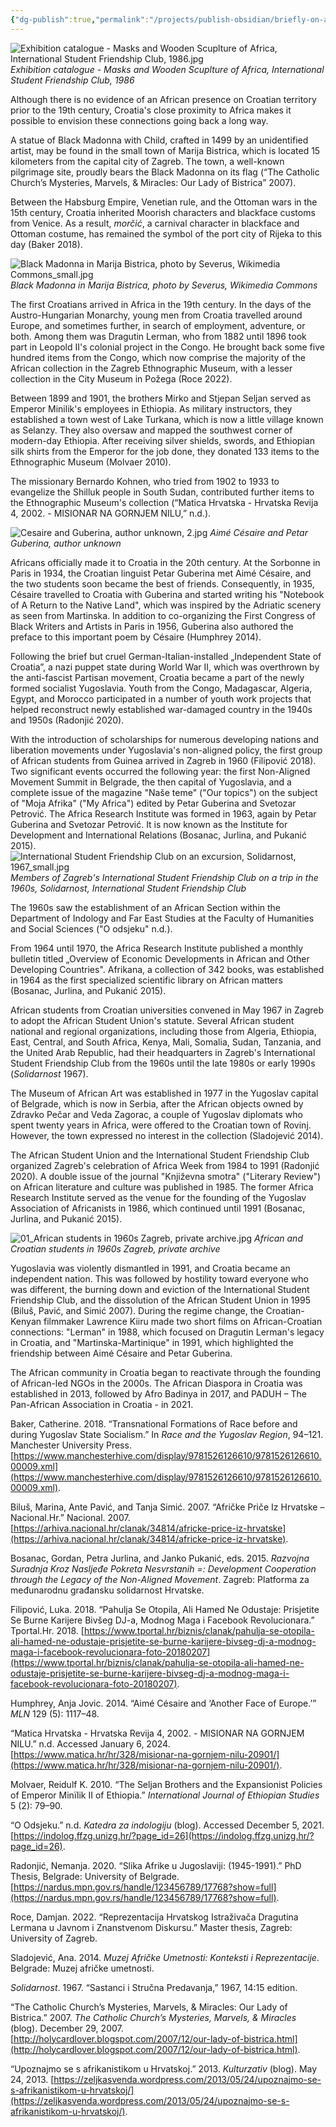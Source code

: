 ```yaml
---
{"dg-publish":true,"permalink":"/projects/publish-obsidian/briefly-on-africa-in-croatia/"}
---
```



![Exhibition catalogue - Masks and Wooden Scuplture of Africa, International Student Friendship Club, 1986.jpg](/img/user/Projects/publish%20obsidian/Briefly%20on%20Africa/Attachments/Exhibition%20catalogue%20-%20Masks%20and%20Wooden%20Scuplture%20of%20Africa,%20International%20Student%20Friendship%20Club,%201986.jpg)
*Exhibition catalogue - Masks and Wooden Scuplture of Africa, International Student Friendship Club, 1986*

Although there is no evidence of an African presence on Croatian territory prior to the 19th century, Croatia's close proximity to Africa makes it possible to envision these connections going back a long way.

A statue of Black Madonna with Child, crafted in 1499 by an unidentified artist, may be found in the small town of Marija Bistrica, which is located 15 kilometers from the capital city of Zagreb. The town, a well-known pilgrimage site, proudly bears the Black Madonna on its flag (“The Catholic Church’s Mysteries, Marvels, & Miracles: Our Lady of Bistrica” 2007).

Between the Habsburg Empire, Venetian rule, and the Ottoman wars in the 15th century, Croatia inherited Moorish characters and blackface customs from Venice. As a result, _morčić_, a carnival character in blackface and Ottoman costume, has remained the symbol of the port city of Rijeka to this day (Baker 2018).


![Black Madonna in Marija Bistrica, photo by Severus, Wikimedia Commons_small.jpg](/img/user/Projects/publish%20obsidian/Briefly%20on%20Africa/Attachments/Black%20Madonna%20in%20Marija%20Bistrica,%20photo%20by%20Severus,%20Wikimedia%20Commons_small.jpg)
*Black Madonna in Marija Bistrica, photo by Severus, Wikimedia Commons*

The first Croatians arrived in Africa in the 19th century. In the days of the Austro-Hungarian Monarchy, young men from Croatia travelled around Europe, and sometimes further, in search of employment, adventure, or both. Among them was Dragutin Lerman, who from 1882 until 1896 took part in Leopold II's colonial project in the Congo. He brought back some five hundred items from the Congo, which now comprise the majority of the African collection in the Zagreb Ethnographic Museum, with a lesser collection in the City Museum in Požega (Roce 2022).

Between 1899 and 1901, the brothers Mirko and Stjepan Seljan served as Emperor Minilik's employees in Ethiopia. As military instructors, they established a town west of Lake Turkana, which is now a little village known as Selanzy. They also oversaw and mapped the southwest corner of modern-day Ethiopia. After receiving silver shields, swords, and Ethiopian silk shirts from the Emperor for the job done, they donated 133 items to the Ethnographic Museum (Molvaer 2010).

The missionary Bernardo Kohnen, who tried from 1902 to 1933 to evangelize the Shilluk people in South Sudan, contributed further items to the Ethnographic Museum's collection (“Matica Hrvatska - Hrvatska Revija 4, 2002. - MISIONAR NA GORNJEM NILU,” n.d.).

  

![Cesaire and Guberina, author unknown, 2.jpg](/img/user/Projects/publish%20obsidian/Briefly%20on%20Africa/Attachments/Cesaire%20and%20Guberina,%20author%20unknown,%202.jpg)
*Aimé Césaire and Petar Guberina, author unknown*

Africans officially made it to Croatia in the 20th century. At the Sorbonne in Paris in 1934, the Croatian linguist Petar Guberina met Aimé Césaire, and the two students soon became the best of friends. Consequently, in 1935, Césaire travelled to Croatia with Guberina and started writing his "Notebook of A Return to the Native Land", which was inspired by the Adriatic scenery as seen from Martinska. In addition to co-organizing the First Congress of Black Writers and Artists in Paris in 1956, Guberina also authored the preface to this important poem by Césaire (Humphrey 2014).

  

Following the brief but cruel German-Italian-installed „Independent State of Croatia”, a nazi puppet state during World War II, which was overthrown by the anti-fascist Partisan movement, Croatia became a part of the newly formed socialist Yugoslavia. Youth from the Congo, Madagascar, Algeria, Egypt, and Morocco participated in a number of youth work projects that helped reconstruct newly established war-damaged country in the 1940s and 1950s (Radonjić 2020).

  

With the introduction of scholarships for numerous developing nations and liberation movements under Yugoslavia's non-aligned policy, the first group of African students from Guinea arrived in Zagreb in 1960 (Filipović 2018). Two significant events occurred the following year: the first Non-Aligned Movement Summit in Belgrade, the then capital of Yugoslavia, and a complete issue of the magazine "Naše teme" ("Our topics") on the subject of "Moja Afrika" ("My Africa") edited by Petar Guberina and Svetozar Petrović. The Africa Research Institute was formed in 1963, again by Petar Guberina and Svetozar Petrović. It is now known as the Institute for Development and International Relations (Bosanac, Jurlina, and Pukanić 2015).
![International Student Friendship Club on an excursion, Solidarnost, 1967_small.jpg](/img/user/Projects/publish%20obsidian/Briefly%20on%20Africa/Attachments/International%20Student%20Friendship%20Club%20on%20an%20excursion,%20Solidarnost,%201967_small.jpg)
*Members of Zagreb's International Student Friendship Club on a trip in the 1960s, Solidarnost, International Student Friendship Club*


The 1960s saw the establishment of an African Section within the Department of Indology and Far East Studies at the Faculty of Humanities and Social Sciences ("O odsjeku" n.d.).

From 1964 until 1970, the Africa Research Institute published a monthly bulletin titled „Overview of Economic Developments in African and Other Developing Countries". Afrikana, a collection of 342 books, was established in 1964 as the first specialized scientific library on African matters (Bosanac, Jurlina, and Pukanić 2015).

  

African students from Croatian universities convened in May 1967 in Zagreb to adopt the African Student Union's statute. Several African student national and regional organizations, including those from Algeria, Ethiopia, East, Central, and South Africa, Kenya, Mali, Somalia, Sudan, Tanzania, and the United Arab Republic, had their headquarters in Zagreb's International Student Friendship Club from the 1960s until the late 1980s or early 1990s (_Solidarnost_ 1967).

  

The Museum of African Art was established in 1977 in the Yugoslav capital of Belgrade, which is now in Serbia, after the African objects owned by Zdravko Pečar and Veda Zagorac, a couple of Yugoslav diplomats who spent twenty years in Africa, were offered to the Croatian town of Rovinj. However, the town expressed no interest in the collection (Sladojević 2014).

  

The African Student Union and the International Student Friendship Club organized Zagreb's celebration of Africa Week from 1984 to 1991 (Radonjić 2020). A double issue of the journal "Književna smotra" ("Literary Review") on African literature and culture was published in 1985. The former Africa Research Institute served as the venue for the founding of the Yugoslav Association of Africanists in 1986, which continued until 1991 (Bosanac, Jurlina, and Pukanić 2015).

  
![01_African students in 1960s Zagreb, private archive.jpg](/img/user/Projects/publish%20obsidian/Briefly%20on%20Africa/Attachments/01_African%20students%20in%201960s%20Zagreb,%20private%20archive.jpg)
*African and Croatian students in 1960s Zagreb, private archive*

Yugoslavia was violently dismantled in 1991, and Croatia became an independent nation. This was followed by hostility toward everyone who was different, the burning down and eviction of the International Student Friendship Club, and the dissolution of the African Student Union in 1995 (Biluš, Pavić, and Simić 2007). During the regime change, the Croatian-Kenyan filmmaker Lawrence Kiiru made two short films on African-Croatian connections: "Lerman" in 1988, which focused on Dragutin Lerman's legacy in Croatia, and "Martinska-Martinique" in 1991, which highlighted the friendship between Aimé Césaire and Petar Guberina.

  

The African community in Croatia began to reactivate through the founding of African-led NGOs in the 2000s. The African Diaspora in Croatia was established in 2013, followed by Afro Badinya in 2017, and PADUH – The Pan-African Association in Croatia - in 2021.





Baker, Catherine. 2018. “Transnational Formations of Race before and during Yugoslav State Socialism.” In _Race and the Yugoslav Region_, 94–121. Manchester University Press. [https://www.manchesterhive.com/display/9781526126610/9781526126610.00009.xml](https://www.manchesterhive.com/display/9781526126610/9781526126610.00009.xml).

Biluš, Marina, Ante Pavić, and Tanja Simić. 2007. “Afričke Priče Iz Hrvatske – Nacional.Hr.” Nacional. 2007. [https://arhiva.nacional.hr/clanak/34814/africke-price-iz-hrvatske](https://arhiva.nacional.hr/clanak/34814/africke-price-iz-hrvatske).

Bosanac, Gordan, Petra Jurlina, and Janko Pukanić, eds. 2015. _Razvojna Suradnja Kroz Nasljeđe Pokreta Nesvrstanih =: Development Cooperation through the Legacy of the Non-Aligned Movement_. Zagreb: Platforma za međunarodnu građansku solidarnost Hrvatske.

Filipović, Luka. 2018. “Pahulja Se Otopila, Ali Hamed Ne Odustaje: Prisjetite Se Burne Karijere Bivšeg DJ-a, Modnog Maga i Facebook Revolucionara.” Tportal.Hr. 2018. [https://www.tportal.hr/biznis/clanak/pahulja-se-otopila-ali-hamed-ne-odustaje-prisjetite-se-burne-karijere-bivseg-dj-a-modnog-maga-i-facebook-revolucionara-foto-20180207](https://www.tportal.hr/biznis/clanak/pahulja-se-otopila-ali-hamed-ne-odustaje-prisjetite-se-burne-karijere-bivseg-dj-a-modnog-maga-i-facebook-revolucionara-foto-20180207).

Humphrey, Anja Jovic. 2014. “Aimé Césaire and ‘Another Face of Europe.’” _MLN_ 129 (5): 1117–48.

“Matica Hrvatska - Hrvatska Revija 4, 2002. - MISIONAR NA GORNJEM NILU.” n.d. Accessed January 6, 2024. [https://www.matica.hr/hr/328/misionar-na-gornjem-nilu-20901/](https://www.matica.hr/hr/328/misionar-na-gornjem-nilu-20901/).

Molvaer, Reidulf K. 2010. “The Seljan Brothers and the Expansionist Policies of Emperor Minïlik II of Ethiopia.” _International Journal of Ethiopian Studies_ 5 (2): 79–90.

“O Odsjeku.” n.d. _Katedra za indologiju_ (blog). Accessed December 5, 2021. [https://indolog.ffzg.unizg.hr/?page_id=26](https://indolog.ffzg.unizg.hr/?page_id=26).

Radonjić, Nemanja. 2020. “Slika Afrike u Jugoslaviji: (1945-1991).” PhD Thesis, Belgrade: University of Belgrade. [https://nardus.mpn.gov.rs/handle/123456789/17768?show=full](https://nardus.mpn.gov.rs/handle/123456789/17768?show=full).

Roce, Damjan. 2022. “Reprezentacija Hrvatskog Istraživača Dragutina Lermana u Javnom i Znanstvenom Diskursu.” Master thesis, Zagreb: University of Zagreb.

Sladojević, Ana. 2014. _Muzej Afričke Umetnosti: Konteksti i Reprezentacije_. Belgrade: Muzej afričke umetnosti.

_Solidarnost_. 1967. “Sastanci i Stručna Predavanja,” 1967, 14:15 edition.

“The Catholic Church’s Mysteries, Marvels, & Miracles: Our Lady of Bistrica.” 2007. _The Catholic Church’s Mysteries, Marvels, & Miracles_ (blog). December 29, 2007. [http://holycardlover.blogspot.com/2007/12/our-lady-of-bistrica.html](http://holycardlover.blogspot.com/2007/12/our-lady-of-bistrica.html).

“Upoznajmo se s afrikanistikom u Hrvatskoj.” 2013. _Kulturzativ_ (blog). May 24, 2013. [https://zeljkasvenda.wordpress.com/2013/05/24/upoznajmo-se-s-afrikanistikom-u-hrvatskoj/](https://zeljkasvenda.wordpress.com/2013/05/24/upoznajmo-se-s-afrikanistikom-u-hrvatskoj/).